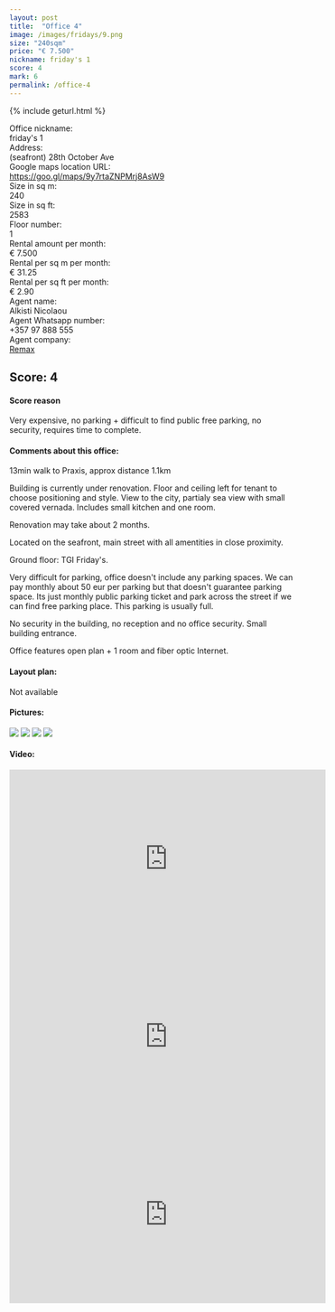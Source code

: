 ```yaml
---
layout: post
title:  "Office 4"
image: /images/fridays/9.png
size: "240sqm"
price: "€ 7.500"
nickname: friday's 1
score: 4
mark: 6
permalink: /office-4
---
```

{% include geturl.html %}
<div class="office-info-grid">
    <div>Office nickname:</div>
    <div>friday's 1</div>
    <div>Address:</div>
    <div>(seafront) 28th October Ave</div>
    <div>Google maps location URL:</div>
    <div><a href="https://goo.gl/maps/9y7rtaZNPMrj8AsW9" target="_blank" rel="noopener noreferrer">https://goo.gl/maps/9y7rtaZNPMrj8AsW9</a></div>
    <div>Size in sq m:</div>
    <div>240</div>
    <div>Size in sq ft:</div>
    <div>2583</div>
    <div>Floor number:</div>
    <div>1</div>
    <div>Rental amount per month:</div>
    <div>€ 7.500</div>
    <div>Rental per sq m per month:</div>
    <div>€ 31.25</div>
    <div>Rental per sq ft per month:</div>
    <div>€ 2.90</div>
    <div>Agent name:</div>
    <div>Alkisti Nicolaou</div>
    <div>Agent Whatsapp number:</div>
    <div>+357 97 888 555</div>
    <div>Agent company:</div>
    <div><a href="https://www.remax.com.cy/" target="_blank" rel="noopener noreferrer">Remax</a></div>
</div>

## Score: 4

#### Score reason

Very expensive, no parking + difficult to find public free parking, no security, requires time to complete.

#### Comments about this office:

13min walk to Praxis, approx distance 1.1km

Building is currently under renovation. Floor and ceiling left for tenant to choose positioning and style. View to the city, partialy sea view with small covered vernada. Includes small kitchen and one room.

Renovation may take about 2 months.

Located on the seafront, main street with all amentities in close proximity. 

Ground floor: TGI Friday's. 

Very difficult for parking, office doesn't include any parking spaces. We can pay monthly about 50 eur per parking but that doesn't guarantee parking space. Its just monthly public parking ticket and park across the street if we can find free parking place. This parking is usually full.

No security in the building, no reception and no office security. Small building entrance.

Office features open plan + 1 room and fiber optic Internet.

#### Layout plan:

Not available

#### Pictures:

<img src="{{ '/images/fridays/9.png' | prepend: SourceUrl }}">

<img src="{{ '/images/fridays/10.png' | prepend: SourceUrl }}">

<img src="{{ '/images/fridays/11.png' | prepend: SourceUrl }}">

<img src="{{ '/images/fridays/12.png' | prepend: SourceUrl }}">


#### Video:

<iframe width="560" height="315" src="https://www.youtube.com/embed/Okszf44smPo" frameborder="0" allow="accelerometer; autoplay; encrypted-media; gyroscope; picture-in-picture" allowfullscreen></iframe>

<iframe width="560" height="315" src="https://www.youtube.com/embed/coCD4o_faYk" frameborder="0" allow="accelerometer; autoplay; encrypted-media; gyroscope; picture-in-picture" allowfullscreen></iframe>

<iframe width="560" height="315" src="https://www.youtube.com/embed/CouRCrM7g1o" frameborder="0" allow="accelerometer; autoplay; encrypted-media; gyroscope; picture-in-picture" allowfullscreen></iframe>

